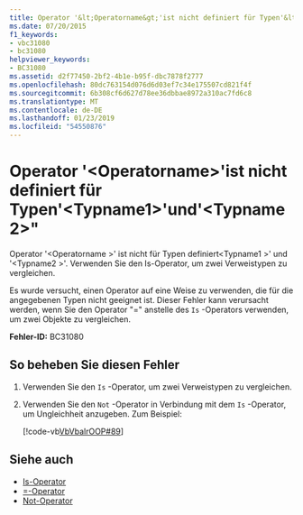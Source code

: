 ```yaml
---
title: Operator '&lt;Operatorname&gt;'ist nicht definiert für Typen'&lt;Typname1&gt;'und'&lt;Typname2&gt;"
ms.date: 07/20/2015
f1_keywords:
- vbc31080
- bc31080
helpviewer_keywords:
- BC31080
ms.assetid: d2f77450-2bf2-4b1e-b95f-dbc7878f2777
ms.openlocfilehash: 80dc763154d076d6d03ef7c34e175507cd821f4f
ms.sourcegitcommit: 6b308cf6d627d78ee36dbbae8972a310ac7fd6c8
ms.translationtype: MT
ms.contentlocale: de-DE
ms.lasthandoff: 01/23/2019
ms.locfileid: "54550876"
---
```

# <a name="operator-ltoperatornamegt-is-not-defined-for-types-lttypename1gt-and-lttypename2gt"></a>Operator '&lt;Operatorname&gt;'ist nicht definiert für Typen'&lt;Typname1&gt;'und'&lt;Typname2&gt;"
Operator '\<Operatorname >' ist nicht für Typen definiert\<Typname1 >' und '\<Typname2 >'. Verwenden Sie den Is-Operator, um zwei Verweistypen zu vergleichen.  
  
 Es wurde versucht, einen Operator auf eine Weise zu verwenden, die für die angegebenen Typen nicht geeignet ist. Dieser Fehler kann verursacht werden, wenn Sie den Operator "=" anstelle des `Is` -Operators verwenden, um zwei Objekte zu vergleichen.  
  
 **Fehler-ID:** BC31080  
  
## <a name="to-correct-this-error"></a>So beheben Sie diesen Fehler  
  
1.  Verwenden Sie den `Is` -Operator, um zwei Verweistypen zu vergleichen.  
  
2.  Verwenden Sie den `Not` -Operator in Verbindung mit dem `Is` -Operator, um Ungleichheit anzugeben. Zum Beispiel:  
  
     [!code-vb[VbVbalrOOP#89](~/samples/snippets/visualbasic/VS_Snippets_VBCSharp/VbVbalrOOP/VB/OOP.vb#89)]
  
## <a name="see-also"></a>Siehe auch
- [Is-Operator](../../visual-basic/language-reference/operators/is-operator.md)
- [=-Operator](../../visual-basic/language-reference/operators/assignment-operator.md)
- [Not-Operator](../../visual-basic/language-reference/operators/not-operator.md)
